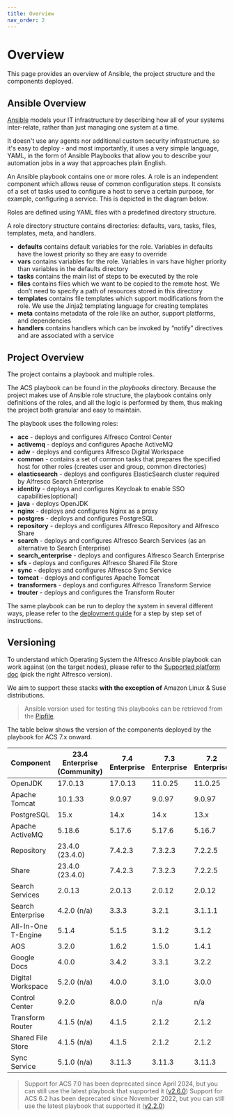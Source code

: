 ```yaml
---
title: Overview
nav_order: 2
---
```


# Overview

This page provides an overview of Ansible, the project structure and the components deployed.

## Ansible Overview

[Ansible](https://www.ansible.com/overview/how-ansible-works) models your IT
infrastructure by describing how all of your systems inter-relate, rather than
just managing one system at a time.

It doesn't use any agents nor additional custom security infrastructure, so it's
easy to deploy - and most importantly, it uses a very simple language, YAML, in
the form of Ansible Playbooks that allow you to describe your automation jobs in
a way that approaches plain English.

An Ansible playbook contains one or more roles. A role is an independent
component which allows reuse of common configuration steps. It consists of a set
of tasks used to configure a host to serve a certain purpose, for example,
configuring a service. This is depicted in the diagram below.

Roles are defined using YAML files with a predefined directory structure.

A role directory structure contains directories: defaults, vars, tasks, files,
templates, meta, and handlers.

* **defaults** contains default variables for the role. Variables in defaults
  have the lowest priority so they are easy to override
* **vars** contains variables for the role. Variables in vars have higher priority than variables in the defaults directory
* **tasks** contains the main list of steps to be executed by the role
* **files** contains files which we want to be copied to the remote host. We don’t need to specify a path of resources stored in this directory
* **templates** contains file templates which support modifications from the role. We use the Jinja2 templating language for creating templates
* **meta** contains metadata of the role like an author, support platforms, and dependencies
* **handlers** contains handlers which can be invoked by “notify” directives and are associated with a service

## Project Overview

The project contains a playbook and multiple roles.

The ACS playbook can be found in the _playbooks_ directory. Because the project
makes use of Ansible role structure, the playbook contains only definitions of
the roles, and all the logic is performed by them, thus making the project both
granular and easy to maintain.

The playbook uses the following roles:

* **acc** - deploys and configures Alfresco Control Center
* **activemq** - deploys and configures Apache ActiveMQ
* **adw** - deploys and configures Alfresco Digital Workspace
* **common** - contains a set of common tasks that prepares the specified host
  for other roles (creates user and group, common directories)
* **elasticsearch** - deploys and configures ElasticSearch cluster required by
  Alfresco Search Enterprise
* **identity** - deploys and configures Keycloak to enable SSO
  capabilities(optional)
* **java** - deploys OpenJDK
* **nginx** - deploys and configures Nginx as a proxy
* **postgres** - deploys and configures PostgreSQL
* **repository** - deploys and configures Alfresco Repository and Alfresco Share
* **search** - deploys and configures Alfresco Search Services (as
  an alternative to Search Enterprise)
* **search_enterprise** - deploys and configures Alfresco Search Enterprise
* **sfs** - deploys and configures Alfresco Shared File Store
* **sync** - deploys and configures Alfresco Sync Service
* **tomcat** - deploys and configures Apache Tomcat
* **transformers** - deploys and configures Alfresco Transform Service
* **trouter** - deploys and configures the Transform Router

The same playbook can be run to deploy the system in several different ways,
please refer to the [deployment guide](./deployment-guide.md) for a step by step
set of instructions.

## Versioning

To understand which Operating System the Alfresco Ansible playbook can work
against (on the target nodes), please refer to the [Supported platform
doc](https://docs.alfresco.com/content-services/latest/support/) (pick the right
Alfresco version).

We aim to support these stacks **with the exception of** Amazon Linux & Suse
distributions.

> Ansible version used for testing this playbooks can be retrieved from the
> [Pipfile](https://github.com/Alfresco/alfresco-ansible-deployment/blob/master/Pipfile).

The table below shows the version of the components deployed by the playbook for
ACS 7.x onward.

| Component           | 23.4 Enterprise (Community) | 7.4 Enterprise | 7.3 Enterprise | 7.2 Enterprise |
|---------------------|-----------------------------|----------------|----------------|----------------|
| OpenJDK             | 17.0.13                     | 17.0.13        | 11.0.25        | 11.0.25        |
| Apache Tomcat       | 10.1.33                     | 9.0.97         | 9.0.97         | 9.0.97         |
| PostgreSQL          | 15.x                        | 14.x           | 14.x           | 13.x           |
| Apache ActiveMQ     | 5.18.6                      | 5.17.6         | 5.17.6         | 5.16.7         |
| Repository          | 23.4.0 (23.4.0)             | 7.4.2.3        | 7.3.2.3        | 7.2.2.5        |
| Share               | 23.4.0 (23.4.0)             | 7.4.2.3        | 7.3.2.3        | 7.2.2.5        |
| Search Services     | 2.0.13                      | 2.0.13         | 2.0.12         | 2.0.12         |
| Search Enterprise   | 4.2.0 (n/a)                 | 3.3.3          | 3.2.1          | 3.1.1.1        |
| All-In-One T-Engine | 5.1.4                       | 5.1.5          | 3.1.2          | 3.1.2          |
| AOS                 | 3.2.0                       | 1.6.2          | 1.5.0          | 1.4.1          |
| Google Docs         | 4.0.0                       | 3.4.2          | 3.3.1          | 3.2.2          |
| Digital Workspace   | 5.2.0 (n/a)                 | 4.0.0          | 3.1.0          | 3.0.0          |
| Control Center      | 9.2.0                       | 8.0.0          | n/a            | n/a            |
| Transform Router    | 4.1.5 (n/a)                 | 4.1.5          | 2.1.2          | 2.1.2          |
| Shared File Store   | 4.1.5 (n/a)                 | 4.1.5          | 2.1.2          | 2.1.2          |
| Sync Service        | 5.1.0 (n/a)                 | 3.11.3         | 3.11.3         | 3.11.3         |

> Support for ACS 7.0 has been deprecated since April 2024, but you can still use the latest playbook that supported it ([v2.6.0](https://github.com/Alfresco/alfresco-ansible-deployment/releases/tag/v2.6.0))
> Support for ACS 6.2 has been deprecated since November 2022, but you can still use the latest playbook that supported it ([v2.2.0](https://github.com/Alfresco/alfresco-ansible-deployment/releases/tag/v2.2.0))
